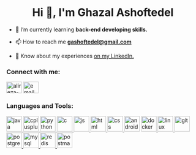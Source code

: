 <h1 align="center">Hi 👋, I'm Ghazal Ashoftedel</h1>

- 🌱 I’m currently learning **back-end developing skills.**

- 📫 How to reach me **gashoftedel@gmail.com**

- 📄 Know about my experiences [on my LinkedIn.](https://www.linkedin.com/in/ghazal-ashoftedel/)

<h3 align="left">Connect with me:</h3>
<p align="left">
<a href="https://www.linkedin.com/in/ghazal-ashoftedel/" target="blank"><img align="center" src="https://www.vectorlogo.zone/logos/linkedin/linkedin-icon.svg" alt="alireza-doostimehr" height="30" width="40" /></a>
<a href="mailto:gashoftedel@gmail.com" target="blank"><img align="center" src="https://www.vectorlogo.zone/logos/gmail/gmail-icon.svg" alt="email" height="30" width="40" /></a>
</p>

<h3 align="left">Languages and Tools:</h3>
<p align="left"> <a href="https://www.cprogramming.com/" target="_blank" rel="noreferrer"> <img src="https://skillicons.dev/icons?i=java" alt="java" width="40" height="40"/>  </a> <a href="https://www.w3schools.com/cpp/" target="_blank" rel="noreferrer">  <img src="https://skillicons.dev/icons?i=go" alt="cplusplus" width="40" height="40"/> </a>  <a href="https://www.docker.com/" target="_blank" rel="noreferrer"> <img src="https://skillicons.dev/icons?i=python" alt="python" width="40" height="40"/> <img src="https://skillicons.dev/icons?i=c" alt="c" width="40" height="40"/>  <img src="https://skillicons.dev/icons?i=js" alt="js" width="40" height="40"/> <img src="https://skillicons.dev/icons?i=html" alt="html" width="40" height="40"/>  <img src="https://skillicons.dev/icons?i=css" alt="css" width="40" height="40"/>  <img src="https://skillicons.dev/icons?i=androidstudio" alt="androidstudio" width="40" height="40"/></a> <a href="https://git-scm.com/" target="_blank" rel="noreferrer">   <img src="https://skillicons.dev/icons?i=docker" alt="docker" width="40" height="40"/>  <img src="https://skillicons.dev/icons?i=linux" alt="linux" width="40" height="40"/>  <img src="https://skillicons.dev/icons?i=git" alt="git" width="40" height="40"/>  <img src="https://skillicons.dev/icons?i=postgres" alt="postgres" width="40" height="40"/>  <img src="https://skillicons.dev/icons?i=mysql" alt="mysql" width="40" height="40"/>  <img src="https://skillicons.dev/icons?i=redis" alt="redis" width="40" height="40"/>  <img src="https://skillicons.dev/icons?i=postman" alt="postman" width="40" height="40"/> </p>

<!--START_SECTION:waka-->
<!--END_SECTION:waka-->
